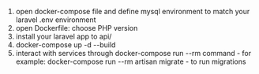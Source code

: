 1. open docker-compose file and define mysql environment to match your laravel .env environment
2. open Dockerfile:
	choose PHP version
3. install your laravel app to api/
4. docker-compose up -d --build
5. interact with services through docker-compose run --rm command - for example: docker-compose run --rm artisan migrate - to run migrations